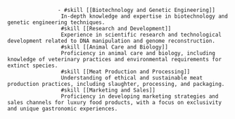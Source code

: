 					- #skill [[Biotechnology and Genetic Engineering]]
					 In-depth knowledge and expertise in biotechnology and genetic engineering techniques.
					 #skill [[Research and Development]]
					 Experience in scientific research and technological development related to DNA manipulation and genome reconstruction.
					 #skill [[Animal Care and Biology]]
					 Proficiency in animal care and biology, including knowledge of veterinary practices and environmental requirements for extinct species.
					 #skill [[Meat Production and Processing]]
					 Understanding of ethical and sustainable meat production practices, including slaughter, processing, and packaging.
					 #skill [[Marketing and Sales]]
					 Proficiency in developing marketing strategies and sales channels for luxury food products, with a focus on exclusivity and unique gastronomic experiences.












